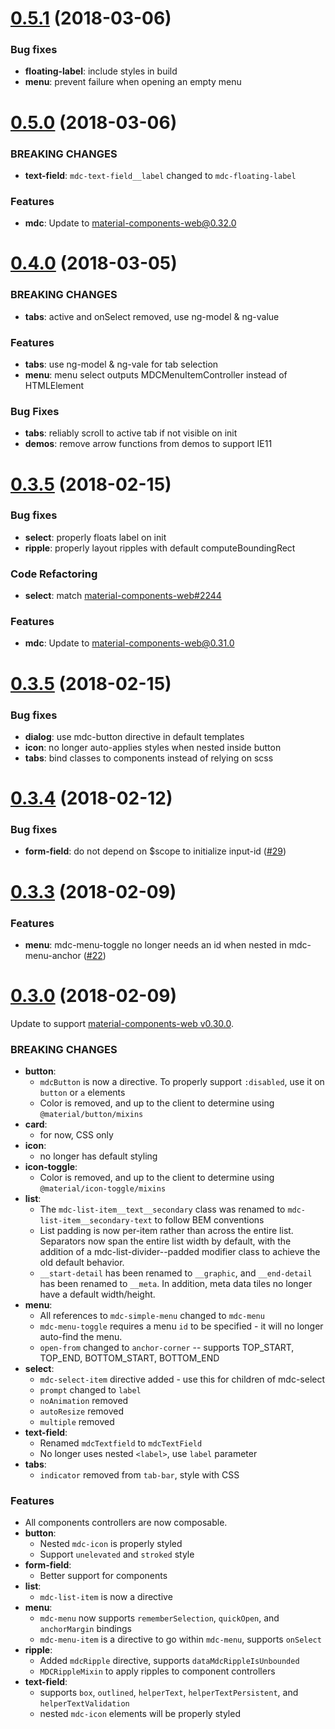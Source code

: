 <a name="0.5.1"></a>
# [0.5.1](https://github.com/fintechstudios/angularjs-mdc/compare/v0.5.0....v0.5.1) (2018-03-06)

### Bug fixes
* **floating-label**: include styles in build
* **menu**: prevent failure when opening an empty menu

<a name="0.5.0"></a>
# [0.5.0](https://github.com/fintechstudios/angularjs-mdc/compare/v0.4.0....v0.5.0) (2018-03-06)

### BREAKING CHANGES
* **text-field**: `mdc-text-field__label` changed to `mdc-floating-label`

### Features
* **mdc**: Update to [material-components-web@0.32.0](https://github.com/material-components/material-components-web/compare/v0.31.0...v0.32.0)

<a name="0.4.0"></a>
# [0.4.0](https://github.com/fintechstudios/angularjs-mdc/compare/v0.3.6....v0.4.0) (2018-03-05)

### BREAKING CHANGES
* **tabs**: active and onSelect removed, use ng-model & ng-value

### Features
* **tabs**: use ng-model & ng-vale for tab selection
* **menu**: menu select outputs MDCMenuItemController instead of HTMLElement

### Bug Fixes
* **tabs**: reliably scroll to active tab if not visible on init
* **demos**: remove arrow functions from demos to support IE11

<a name="0.3.6"></a>
# [0.3.5](https://github.com/fintechstudios/angularjs-mdc/compare/v0.3.5....v0.3.6) (2018-02-15)

### Bug fixes
* **select**: properly floats label on init
* **ripple**: properly layout ripples with default computeBoundingRect

### Code Refactoring
* **select**: match [material-components-web#2244](https://github.com/material-components/material-components-web/pull/2244)

### Features
* **mdc**: Update to [material-components-web@0.31.0](https://github.com/material-components/material-components-web/compare/v0.30.0...v0.31.0)

<a name="0.3.5"></a>
# [0.3.5](https://github.com/fintechstudios/angularjs-mdc/compare/v0.3.4....v0.3.5) (2018-02-15)

### Bug fixes
* **dialog**: use mdc-button directive in default templates
* **icon**: no longer auto-applies styles when nested inside button
* **tabs**: bind classes to components instead of relying on scss

<a name="0.3.4"></a>
# [0.3.4](https://github.com/fintechstudios/angularjs-mdc/compare/v0.3.3....v0.3.4) (2018-02-12)

### Bug fixes
* **form-field**: do not depend on $scope to initialize input-id ([#29](https://github.com/fintechstudios/angularjs-mdc/pull/29))

<a name="0.3.3"></a>
# [0.3.3](https://github.com/fintechstudios/angularjs-mdc/compare/v0.3.0....v0.3.3) (2018-02-09)

### Features
* **menu**: mdc-menu-toggle no longer needs an id when nested in mdc-menu-anchor ([#22](https://github.com/fintechstudios/angularjs-mdc/pull/22))

<a name="0.3.0"></a>
# [0.3.0](https://github.com/fintechstudios/angularjs-mdc/compare/v0.2.9....v0.3.0) (2018-02-09)

Update to support [material-components-web v0.30.0](https://github.com/material-components/material-components-web/tree/v0.30.0).

### BREAKING CHANGES
* **button**:
    * `mdcButton` is now a directive. To properly support `:disabled`, use it on `button` or `a` elements
    * Color is removed, and up to the client to determine using `@material/button/mixins`
* **card**:
    * for now, CSS only
* **icon**:
    * no longer has default styling
* **icon-toggle**:
    * Color is removed, and up to the client to determine using `@material/icon-toggle/mixins`
* **list**:
    * The `mdc-list-item__text__secondary` class was renamed to `mdc-list-item__secondary-text` to follow BEM conventions
    * List padding is now per-item rather than across the entire list. Separators now span the entire list width
      by default, with the addition of a mdc-list-divider--padded modifier class to achieve the old default behavior.
    * `__start-detail` has been renamed to `__graphic`, and `__end-detail` has been renamed to `__meta`.
      In addition, meta data tiles no longer have a default width/height.
* **menu**:
    * All references to `mdc-simple-menu` changed to `mdc-menu`
    * `mdc-menu-toggle` requires a menu `id` to be specified - it will no longer auto-find the menu.
    * `open-from` changed to `anchor-corner` -- supports TOP_START, TOP_END, BOTTOM_START, BOTTOM_END
* **select**:
    * `mdc-select-item` directive added - use this for children of mdc-select
    * `prompt` changed to `label`
    * `noAnimation` removed
    * `autoResize` removed
    * `multiple` removed
* **text-field**:
    * Renamed `mdcTextfield` to `mdcTextField`
    * No longer uses nested `<label>`, use `label` parameter
* **tabs**:
    * `indicator` removed from `tab-bar`, style with CSS

### Features
* All components controllers are now composable.
* **button**:
    * Nested `mdc-icon` is properly styled
    * Support `unelevated` and `stroked` style
* **form-field**:
    * Better support for components
* **list**:
    * `mdc-list-item` is now a directive
* **menu**:
    * `mdc-menu` now supports `rememberSelection`, `quickOpen`, and `anchorMargin` bindings
    * `mdc-menu-item` is a directive to go within `mdc-menu`, supports `onSelect`
* **ripple**:
    * Added `mdcRipple` directive, supports `dataMdcRippleIsUnbounded`
    * `MDCRippleMixin` to apply ripples to component controllers
* **text-field**:
    * supports `box`, `outlined`, `helperText`, `helperTextPersistent`, and `helperTextValidation`
    * nested `mdc-icon` elements will be properly styled